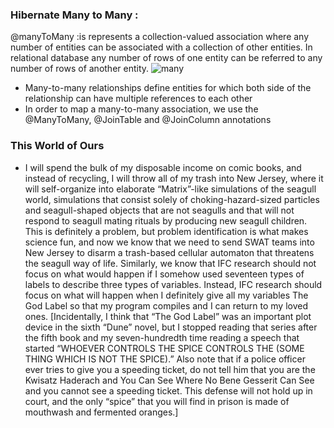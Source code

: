 ### Hibernate Many to Many :
@manyToMany :is  represents a collection-valued association where any number of entities can be associated with a collection of other entities. In relational database any number of rows of one entity can be referred to any number of rows of another entity.
![many](https://vladmihalcea.com/wp-content/uploads/2017/05/many-to-many-post-tag.png)
 * Many-to-many relationships define entities for which both side of the relationship can have multiple references to each other
* In order to map a many-to-many association, we use the @ManyToMany, @JoinTable and @JoinColumn annotations

### This World of Ours
 * I will spend the bulk of my disposable income on comic books,
and instead of recycling, I will throw all of my trash into New
Jersey, where it will self-organize into elaborate “Matrix”-like
simulations of the seagull world, simulations that consist solely
of choking-hazard-sized particles and seagull-shaped objects
that are not seagulls and that will not respond to seagull mating rituals by producing new seagull children. This is definitely
a problem, but problem identification is what makes science
fun, and now we know that we need to send SWAT teams into
New Jersey to disarm a trash-based cellular automaton that
threatens the seagull way of life. Similarly, we know that IFC
research should not focus on what would happen if I somehow used seventeen types of labels to describe three types of
variables. Instead, IFC research should focus on what will
happen when I definitely give all my variables The God Label
so that my program compiles and I can return to my loved ones.
[Incidentally, I think that “The God Label” was an important
plot device in the sixth “Dune” novel, but I stopped reading
that series after the fifth book and my seven-hundredth time
reading a speech that started “WHOEVER CONTROLS THE
SPICE CONTROLS THE (SOME THING WHICH IS NOT
THE SPICE).” Also note that if a police officer ever tries to give
you a speeding ticket, do not tell him that you are the Kwisatz
Haderach and You Can See Where No Bene Gesserit Can See
and you cannot see a speeding ticket. This defense will not hold
up in court, and the only “spice” that you will find in prison is
made of mouthwash and fermented oranges.]
